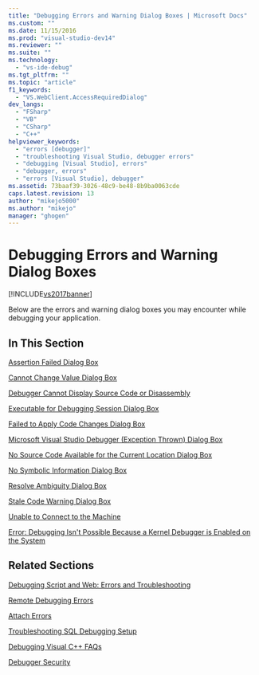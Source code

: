 ```yaml
---
title: "Debugging Errors and Warning Dialog Boxes | Microsoft Docs"
ms.custom: ""
ms.date: 11/15/2016
ms.prod: "visual-studio-dev14"
ms.reviewer: ""
ms.suite: ""
ms.technology: 
  - "vs-ide-debug"
ms.tgt_pltfrm: ""
ms.topic: "article"
f1_keywords: 
  - "VS.WebClient.AccessRequiredDialog"
dev_langs: 
  - "FSharp"
  - "VB"
  - "CSharp"
  - "C++"
helpviewer_keywords: 
  - "errors [debugger]"
  - "troubleshooting Visual Studio, debugger errors"
  - "debugging [Visual Studio], errors"
  - "debugger, errors"
  - "errors [Visual Studio], debugger"
ms.assetid: 73baaf39-3026-48c9-be48-8b9ba0063cde
caps.latest.revision: 13
author: "mikejo5000"
ms.author: "mikejo"
manager: "ghogen"
---
```

# Debugging Errors and Warning Dialog Boxes
[!INCLUDE[vs2017banner](../includes/vs2017banner.md)]

Below are the errors and warning dialog boxes you may encounter while debugging your application.  
  
## In This Section  
 [Assertion Failed Dialog Box](../debugger/assertion-failed-dialog-box.md)  
  
 [Cannot Change Value Dialog Box](../debugger/cannot-change-value-dialog-box.md)  
  
 [Debugger Cannot Display Source Code or Disassembly](../debugger/debugger-cannot-display-source-code-or-disassembly.md)  
  
 [Executable for Debugging Session Dialog Box](../debugger/executable-for-debugging-session-dialog-box.md)  
  
 [Failed to Apply Code Changes Dialog Box](../debugger/edit-and-continue-dialog-box-cpp.md)  
  
 [Microsoft Visual Studio Debugger (Exception Thrown) Dialog Box](../debugger/microsoft-visual-studio-debugger-exception-thrown-dialog-box.md)  
  
 [No Source Code Available for the Current Location Dialog Box](../debugger/no-source-available.md)  
  
 [No Symbolic Information Dialog Box](http://msdn.microsoft.com/en-us/18de4888-9cca-4059-a165-48b135fee4c9)  
  
 [Resolve Ambiguity Dialog Box](../debugger/resolve-ambiguity-dialog-box.md)  
  
 [Stale Code Warning Dialog Box](../debugger/stale-code-warning-dialog-box.md)  
  
 [Unable to Connect to the Machine](../debugger/error-unable-to-connect-to-the-machine-name-the-machine-cannot-be-found-on-the-network.md)  
  
 [Error: Debugging Isn't Possible Because a Kernel Debugger is Enabled on the System](../debugger/error-debugging-isn-t-possible-because-a-kernel-debugger-is-enabled-on-the-system.md)  
  
## Related Sections  
 [Debugging Script and Web: Errors and Troubleshooting](../debugger/debugging-web-applications-errors-and-troubleshooting.md)  
  
 [Remote Debugging Errors](../debugger/remote-debugging-errors-and-troubleshooting.md)  
  
 [Attach Errors](http://msdn.microsoft.com/en-us/2820d904-a068-4fcb-bbfb-bbbe5195d6ae)  
  
 [Troubleshooting SQL Debugging Setup](http://msdn.microsoft.com/en-us/b3ec8303-4c0d-449c-8d19-4932c1d820a7)  
  
 [Debugging Visual C++ FAQs](../debugger/debugging-native-code-faqs.md)  
  
 [Debugger Security](../debugger/debugger-security.md)




